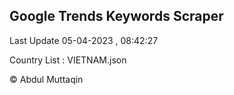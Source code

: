 

## Google Trends Keywords Scraper 
 
Last Update 05-04-2023 , 08:42:27

Country List :
VIETNAM.json



© Abdul Muttaqin 
